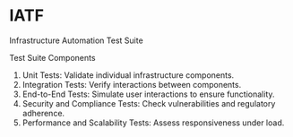 # IATF
Infrastructure Automation Test Suite

Test Suite Components

1. Unit Tests: Validate individual infrastructure components.
2. Integration Tests: Verify interactions between components.
3. End-to-End Tests: Simulate user interactions to ensure functionality.
4. Security and Compliance Tests: Check vulnerabilities and regulatory adherence.
5. Performance and Scalability Tests: Assess responsiveness under load.

